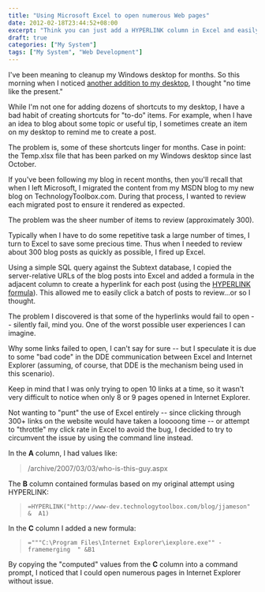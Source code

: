 ```yaml
---
title: "Using Microsoft Excel to open numerous Web pages"
date: 2012-02-18T23:44:52+08:00
excerpt: "Think you can just add a HYPERLINK column in Excel and easily open dozens of Web pages at a time? Think again."
draft: true
categories: ["My System"]
tags: ["My System", "Web Development"]
---
```


I've been meaning to cleanup my Windows desktop for months. So this morning when I noticed[another addition to my desktop](/blog/jjameson/2012/02/19/stop-putting-shortcuts-on-my-windows-desktop), I thought "no time like the present."

While I'm not one for adding dozens of shortcuts to my desktop, I have a bad habit of creating shortcuts for "to-do" items. For example, when I have an idea to blog about some topic or useful tip, I sometimes create an item on my desktop to remind me to create a post.

The problem is, some of these shortcuts linger for months. Case in point: the Temp.xlsx file that has been parked on my Windows desktop since last October.

If you've been following my blog in recent months, then you'll recall that when I left Microsoft, I migrated the content from my MSDN blog to my new blog on TechnologyToolbox.com. During that process, I wanted to review each migrated post to ensure it rendered as expected.

The problem was the sheer number of items to review (approximately 300).

Typically when I have to do some repetitive task a large number of times, I turn to Excel to save some precious time. Thus when I needed to review about 300 blog posts as quickly as possible, I fired up Excel.

Using a simple SQL query against the Subtext database, I copied the server-relative URLs of the blog posts into Excel and added a formula in the adjacent column to create a hyperlink for each post (using the[HYPERLINK formula](http://office.microsoft.com/en-us/excel-help/hyperlink-HP005209116.aspx)). This allowed me to easily click a batch of posts to review...or so I thought.

The problem I discovered is that some of the hyperlinks would fail to open -- silently fail, mind you. One of the worst possible user experiences I can imagine.

Why some links failed to open, I can't say for sure -- but I speculate it is due to some "bad code" in the DDE communication between Excel and Internet Explorer (assuming, of course, that DDE is the mechanism being used in this scenario).

Keep in mind that I was only trying to open 10 links at a time, so it wasn't very difficult to notice when only 8 or 9 pages opened in Internet Explorer.

Not wanting to "punt" the use of Excel entirely -- since clicking through 300+ links on the website would have taken a looooong time -- or attempt to "throttle" my click rate in Excel to avoid the bug, I decided to try to circumvent the issue by using the command line instead.

In the **A** column, I had values like:


> /archive/2007/03/03/who-is-this-guy.aspx


The **B** column contained formulas based on my original attempt using HYPERLINK:


> `=HYPERLINK("http://www-dev.technologytoolbox.com/blog/jjameson" & 
> 	A1)`


In the **C** column I added a new formula:


> `="""C:\Program Files\Internet Explorer\iexplore.exe"" -framemerging 
> 	" &B1`


By copying the "computed" values from the **C** column into a command prompt, I noticed that I could open numerous pages in Internet Explorer without issue.

